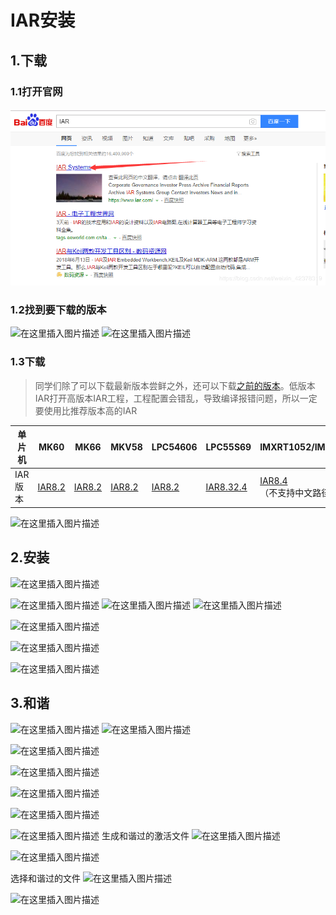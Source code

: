 # IAR安装

## 1.下载
### 1.1打开官网
  ![在这里插入图片描述](https://github.com/LQ-005/ALL/blob/master/IAR%E7%AE%80%E6%98%93%E6%95%99%E7%A8%8B/picture/1.png)

 ### 1.2找到要下载的版本
 ![在这里插入图片描述](https://img-blog.csdnimg.cn/20191011161618770.png?x-oss-process=image/watermark,type_ZmFuZ3poZW5naGVpdGk,shadow_10,text_aHR0cHM6Ly9ibG9nLmNzZG4ubmV0L3dlaXhpbl80MjM3ODMxOQ==,size_16,color_FFFFFF,t_70)
![在这里插入图片描述](https://img-blog.csdnimg.cn/20191011161704403.png?x-oss-process=image/watermark,type_ZmFuZ3poZW5naGVpdGk,shadow_10,text_aHR0cHM6Ly9ibG9nLmNzZG4ubmV0L3dlaXhpbl80MjM3ODMxOQ==,size_16,color_FFFFFF,t_70) 

### 1.3下载
>同学们除了可以下载最新版本尝鲜之外，还可以下载[之前的版本](https://pan.baidu.com/s/1HrbfJHOaO1BZLt7YeZ3WKg)。低版本IAR打开高版本IAR工程，工程配置会错乱，导致编译报错问题，所以一定要使用比推荐版本高的IAR

单片机 | MK60 | MK66 | MKV58 | LPC54606 | LPC55S69 | IMXRT1052/IMXRT1064
----|-----|-----|-----|-----|----|----
IAR版本 | [IAR8.2](http://files.iar.com/ftp/pub/box/EWARM-CD-8221-15700.exe) | [IAR8.2](http://files.iar.com/ftp/pub/box/EWARM-CD-8221-15700.exe) | [IAR8.2](http://files.iar.com/ftp/pub/box/EWARM-CD-8221-15700.exe) | [IAR8.2](http://files.iar.com/ftp/pub/box/EWARM-CD-8221-15700.exe) | [IAR8.32.4](http://files.iar.com/ftp/pub/box/EWARM-CD-8324-20889.exe) | [IAR8.4](https://netstorage.iar.com/SuppDB/Protected/PRODUPD/013861/EWARM-CD-8401-21539.exe)（不支持中文路径）


 
 ![在这里插入图片描述](https://img-blog.csdnimg.cn/20191011161728550.png?x-oss-process=image/watermark,type_ZmFuZ3poZW5naGVpdGk,shadow_10,text_aHR0cHM6Ly9ibG9nLmNzZG4ubmV0L3dlaXhpbl80MjM3ODMxOQ==,size_16,color_FFFFFF,t_70)
## 2.安装
![在这里插入图片描述](https://img-blog.csdnimg.cn/201910111656202.png?x-oss-process=image/watermark,type_ZmFuZ3poZW5naGVpdGk,shadow_10,text_aHR0cHM6Ly9ibG9nLmNzZG4ubmV0L3dlaXhpbl80MjM3ODMxOQ==,size_16,color_FFFFFF,t_70)

![在这里插入图片描述](https://img-blog.csdnimg.cn/20191011165722462.png?x-oss-process=image/watermark,type_ZmFuZ3poZW5naGVpdGk,shadow_10,text_aHR0cHM6Ly9ibG9nLmNzZG4ubmV0L3dlaXhpbl80MjM3ODMxOQ==,size_16,color_FFFFFF,t_70)
![在这里插入图片描述](https://img-blog.csdnimg.cn/20191011165732890.png?x-oss-process=image/watermark,type_ZmFuZ3poZW5naGVpdGk,shadow_10,text_aHR0cHM6Ly9ibG9nLmNzZG4ubmV0L3dlaXhpbl80MjM3ODMxOQ==,size_16,color_FFFFFF,t_70)
![在这里插入图片描述](https://img-blog.csdnimg.cn/20191011165744205.png?x-oss-process=image/watermark,type_ZmFuZ3poZW5naGVpdGk,shadow_10,text_aHR0cHM6Ly9ibG9nLmNzZG4ubmV0L3dlaXhpbl80MjM3ODMxOQ==,size_16,color_FFFFFF,t_70)


![在这里插入图片描述](https://img-blog.csdnimg.cn/2019101116580677.png?x-oss-process=image/watermark,type_ZmFuZ3poZW5naGVpdGk,shadow_10,text_aHR0cHM6Ly9ibG9nLmNzZG4ubmV0L3dlaXhpbl80MjM3ODMxOQ==,size_16,color_FFFFFF,t_70)


![在这里插入图片描述](https://img-blog.csdnimg.cn/20191011165813192.png?x-oss-process=image/watermark,type_ZmFuZ3poZW5naGVpdGk,shadow_10,text_aHR0cHM6Ly9ibG9nLmNzZG4ubmV0L3dlaXhpbl80MjM3ODMxOQ==,size_16,color_FFFFFF,t_70)


![在这里插入图片描述](https://img-blog.csdnimg.cn/20191011165846960.png?x-oss-process=image/watermark,type_ZmFuZ3poZW5naGVpdGk,shadow_10,text_aHR0cHM6Ly9ibG9nLmNzZG4ubmV0L3dlaXhpbl80MjM3ODMxOQ==,size_16,color_FFFFFF,t_70)








## 3.和谐


![在这里插入图片描述](https://img-blog.csdnimg.cn/20191011172311512.png?x-oss-process=image/watermark,type_ZmFuZ3poZW5naGVpdGk,shadow_10,text_aHR0cHM6Ly9ibG9nLmNzZG4ubmV0L3dlaXhpbl80MjM3ODMxOQ==,size_16,color_FFFFFF,t_70)
![在这里插入图片描述](https://img-blog.csdnimg.cn/20191011172410677.png?x-oss-process=image/watermark,type_ZmFuZ3poZW5naGVpdGk,shadow_10,text_aHR0cHM6Ly9ibG9nLmNzZG4ubmV0L3dlaXhpbl80MjM3ODMxOQ==,size_16,color_FFFFFF,t_70)

![在这里插入图片描述](https://img-blog.csdnimg.cn/20191011172712938.png?x-oss-process=image/watermark,type_ZmFuZ3poZW5naGVpdGk,shadow_10,text_aHR0cHM6Ly9ibG9nLmNzZG4ubmV0L3dlaXhpbl80MjM3ODMxOQ==,size_16,color_FFFFFF,t_70)

![在这里插入图片描述](https://img-blog.csdnimg.cn/20191011173107349.png?x-oss-process=image/watermark,type_ZmFuZ3poZW5naGVpdGk,shadow_10,text_aHR0cHM6Ly9ibG9nLmNzZG4ubmV0L3dlaXhpbl80MjM3ODMxOQ==,size_16,color_FFFFFF,t_70)

![在这里插入图片描述](https://img-blog.csdnimg.cn/20191011173119322.png?x-oss-process=image/watermark,type_ZmFuZ3poZW5naGVpdGk,shadow_10,text_aHR0cHM6Ly9ibG9nLmNzZG4ubmV0L3dlaXhpbl80MjM3ODMxOQ==,size_16,color_FFFFFF,t_70)

![在这里插入图片描述](https://img-blog.csdnimg.cn/20191011173129399.png?x-oss-process=image/watermark,type_ZmFuZ3poZW5naGVpdGk,shadow_10,text_aHR0cHM6Ly9ibG9nLmNzZG4ubmV0L3dlaXhpbl80MjM3ODMxOQ==,size_16,color_FFFFFF,t_70)


![在这里插入图片描述](https://img-blog.csdnimg.cn/20191011173205442.png?x-oss-process=image/watermark,type_ZmFuZ3poZW5naGVpdGk,shadow_10,text_aHR0cHM6Ly9ibG9nLmNzZG4ubmV0L3dlaXhpbl80MjM3ODMxOQ==,size_16,color_FFFFFF,t_70)
生成和谐过的激活文件
![在这里插入图片描述](https://img-blog.csdnimg.cn/20191011173439731.png?x-oss-process=image/watermark,type_ZmFuZ3poZW5naGVpdGk,shadow_10,text_aHR0cHM6Ly9ibG9nLmNzZG4ubmV0L3dlaXhpbl80MjM3ODMxOQ==,size_16,color_FFFFFF,t_70)

![在这里插入图片描述](https://img-blog.csdnimg.cn/20191011173741544.png?x-oss-process=image/watermark,type_ZmFuZ3poZW5naGVpdGk,shadow_10,text_aHR0cHM6Ly9ibG9nLmNzZG4ubmV0L3dlaXhpbl80MjM3ODMxOQ==,size_16,color_FFFFFF,t_70)

选择和谐过的文件
![在这里插入图片描述](https://img-blog.csdnimg.cn/20191011173826296.png?x-oss-process=image/watermark,type_ZmFuZ3poZW5naGVpdGk,shadow_10,text_aHR0cHM6Ly9ibG9nLmNzZG4ubmV0L3dlaXhpbl80MjM3ODMxOQ==,size_16,color_FFFFFF,t_70)

![在这里插入图片描述](https://img-blog.csdnimg.cn/20191011174027644.png?x-oss-process=image/watermark,type_ZmFuZ3poZW5naGVpdGk,shadow_10,text_aHR0cHM6Ly9ibG9nLmNzZG4ubmV0L3dlaXhpbl80MjM3ODMxOQ==,size_16,color_FFFFFF,t_70)



